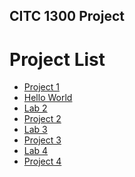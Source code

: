 ## CITC 1300 Project

<h1>Project List</h1>

<ul>
    <li><a href="project1/index.html" target="_blank">Project 1</a></li>
    <li><a href="hello_world/index.html" target="_blank">Hello World</a></li>
    <li><a href="Lab2/index.html" target="_blank">Lab 2</a></li>
    <li><a href="project2/index.html" target="_blank">Project 2</a></li>
    <li><a href="Lab3/index.html" target="_blank">Lab 3</a></li>
    <li><a href="project3/index.html" target="_blank">Project 3</a></li>
    <li><a href="Lab4/index.html" target="_blank">Lab 4</a></li>
    <li><a href="project4/index.html" target="_blank">Project 4</a></li>
</ul>